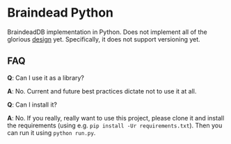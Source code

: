 # Braindead Python

BraindeadDB implementation in Python. Does not implement all of the glorious [design](https://github.com/BraindeadDB/design) yet.
Specifically, it does not support versioning yet.

## FAQ

**Q**: Can I use it as a library?

**A**: No. Current and future best practices dictate not to use it at all.

**Q**: Can I install it?

**A**: No. If you really, really want to use this project, please clone it and
install the requirements (using e.g. `pip install -Ur requirements.txt`). Then
you can run it using `python run.py`.
